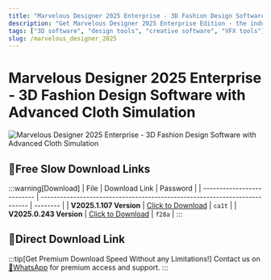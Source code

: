 ```yaml
---
title: "Marvelous Designer 2025 Enterprise - 3D Fashion Design Software with Advanced Cloth Simulation"
description: "Get Marvelous Designer 2025 Enterprise Edition - the industry-leading 3D fashion design software with advanced cloth simulation. Create realistic garments with intuitive tools."
tags: ["3D software", "design tools", "creative software", "VFX tools"]
slug: /marvelous_designer_2025
---
```

<!--Above is frontmatter Part-generate depend on content meet Google Seo, you need to balance automation efficiency with Google’s core ranking factors—especially E-E-A-T (Experience, Expertise, Authoritativeness, Trustworthiness), -->

<!--First Part-This is Title -->
# Marvelous Designer 2025 Enterprise - 3D Fashion Design Software with Advanced Cloth Simulation

<!--Second Part-This is First Banner -->
![Marvelous Designer 2025 Enterprise - 3D Fashion Design Software with Advanced Cloth Simulation](https://www.gfxcamp.com/wp-content/uploads/2025/05/Marvelous-Designer-2025.jpg)

## 🐌Free Slow Download Links

:::warning[Download]
| File                       | Download Link                                                              | Password |
| -------------------------- | -------------------------------------------------------------------------- | -------- |
| **V2025.1.107 Version**    | [Click to Download](https://pan.baidu.com/s/1Ns5-fo91jR1uk-PlvKDGcA?pwd=ca1t) | `ca1t`   |
| **V2025.0.243 Version**    | [Click to Download](https://pan.baidu.com/s/1H8F4Jw0DdohPItZRbn6NoQ?pwd=f28a) | `f28a`   |
:::

## 🚀Direct Download Link
:::tip[Get Premium Download Speed Without any Limitations!]
Contact us on [💬WhatsApp](https://wa.me/+8613237610083) for premium  access and support.
:::